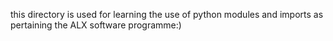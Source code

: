 this directory is used for learning the use of python modules and imports as pertaining the ALX software programme:)
